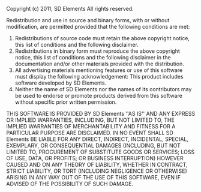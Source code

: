 Copyright (c) 2011, SD Elements
All rights reserved.

Redistribution and use in source and binary forms, with or without
modification, are permitted provided that the following conditions are met:
1. Redistributions of source code must retain the above copyright notice, this
   list of conditions and the following disclaimer.
2. Redistributions in binary form must reproduce the above copyright notice,
   this list of conditions and the following disclaimer in the documentation
   and/or other materials provided with the distribution.
3. All advertising materials mentioning features or use of this software
   must display the following acknowledgement:
   This product includes software developed by SD Elements.
4. Neither the name of SD Elements nor the names of its contributors may be
   used to endorse or promote products derived from this software without
   specific prior written permission.

THIS SOFTWARE IS PROVIDED BY SD Elements ''AS IS'' AND ANY EXPRESS OR IMPLIED
WARRANTIES, INCLUDING, BUT NOT LIMITED TO, THE IMPLIED WARRANTIES OF
MERCHANTABILITY AND FITNESS FOR A PARTICULAR PURPOSE ARE DISCLAIMED. IN NO
EVENT SHALL SD Elements BE LIABLE FOR ANY DIRECT, INDIRECT, INCIDENTAL,
SPECIAL, EXEMPLARY, OR CONSEQUENTIAL DAMAGES (INCLUDING, BUT NOT LIMITED TO,
PROCUREMENT OF SUBSTITUTE GOODS OR SERVICES; LOSS OF USE, DATA, OR PROFITS; OR
BUSINESS INTERRUPTION) HOWEVER CAUSED AND ON ANY THEORY OF LIABILITY, WHETHER
IN CONTRACT, STRICT LIABILITY, OR TORT (INCLUDING NEGLIGENCE OR OTHERWISE)
ARISING IN ANY WAY OUT OF THE USE OF THIS SOFTWARE, EVEN IF ADVISED OF THE
POSSIBILITY OF SUCH DAMAGE.

